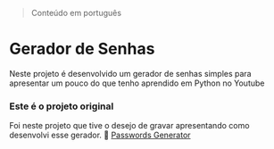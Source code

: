 > Conteúdo em português

# Gerador de Senhas
Neste projeto é desenvolvido um gerador de senhas simples para apresentar um pouco do que tenho aprendido em Python no Youtube

### Este é o projeto original
Foi neste projeto que tive o desejo de gravar apresentando como desenvolvi esse gerador.
🔗 [Passwords Generator](https://github.com/tiburcioMartim/passwords-generator)
